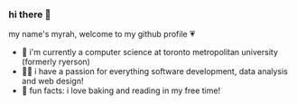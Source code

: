 ### hi there 👋

my name's myrah, welcome to my github profile 💗

- 🌱 i'm currently a computer science at toronto metropolitan university (formerly ryerson)
- 👩‍💻 i have a passion for everything software development, data analysis and web design!
- 🌷 fun facts: i love baking and reading in my free time!

<!--
**myrahm/myrahm** is a ✨ _special_ ✨ repository because its `README.md` (this file) appears on your GitHub profile.

Here are some ideas to get you started:

- 🔭 I’m currently working on ...
- 🌱 I’m currently learning ...
- 👯 I’m looking to collaborate on ...
- 🤔 I’m looking for help with ...
- 💬 Ask me about ...
- 📫 How to reach me: ...
- 😄 Pronouns: ...
- ⚡ Fun fact: ...
-->
